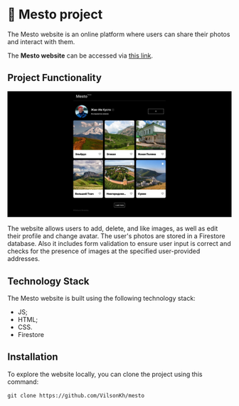 # 📸 Mesto project

The Mesto website is an online platform where users can share their photos and interact with them.

The **Mesto website** can be accessed via [this link](htts://projects.devilson.me/mesto).

## Project Functionality

<img width="1920" alt="Audiophile" src="https://github.com/VilsonKh/VilsonKh/blob/main/mesto-min.webp">

The website allows users to add, delete, and like images, as well as edit their profile and change avatar. The user's photos are stored in a Firestore database.
Also it includes form validation to ensure user input is correct and checks for the presence of images at the specified user-provided addresses.

## Technology Stack

The Mesto website is built using the following technology stack:

-   JS;
-   HTML;
-   CSS.
-   Firestore

## Installation

To explore the website locally, you can clone the project using this command:

```
git clone https://github.com/VilsonKh/mesto
```
